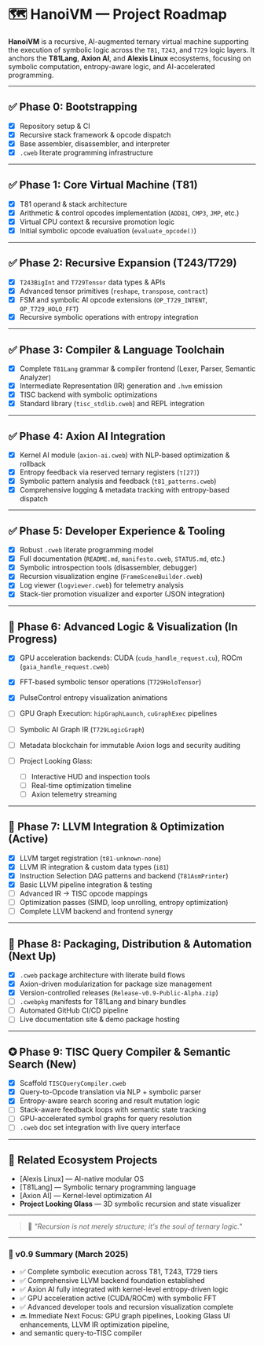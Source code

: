 # 🗺️ HanoiVM — Project Roadmap

**HanoiVM** is a recursive, AI-augmented ternary virtual machine supporting the execution of symbolic logic across the `T81`, `T243`, and `T729` logic layers. It anchors the **T81Lang**, **Axion AI**, and **Alexis Linux** ecosystems, focusing on symbolic computation, entropy-aware logic, and AI-accelerated programming.

---

## ✅ Phase 0: Bootstrapping

* [x] Repository setup & CI
* [x] Recursive stack framework & opcode dispatch
* [x] Base assembler, disassembler, and interpreter
* [x] `.cweb` literate programming infrastructure

---

## ✅ Phase 1: Core Virtual Machine (T81)

* [x] T81 operand & stack architecture
* [x] Arithmetic & control opcodes implementation (`ADD81`, `CMP3`, `JMP`, etc.)
* [x] Virtual CPU context & recursive promotion logic
* [x] Initial symbolic opcode evaluation (`evaluate_opcode()`)

---

## ✅ Phase 2: Recursive Expansion (T243/T729)

* [x] `T243BigInt` and `T729Tensor` data types & APIs
* [x] Advanced tensor primitives (`reshape`, `transpose`, `contract`)
* [x] FSM and symbolic AI opcode extensions (`OP_T729_INTENT`, `OP_T729_HOLO_FFT`)
* [x] Recursive symbolic operations with entropy integration

---

## ✅ Phase 3: Compiler & Language Toolchain

* [x] Complete `T81Lang` grammar & compiler frontend (Lexer, Parser, Semantic Analyzer)
* [x] Intermediate Representation (IR) generation and `.hvm` emission
* [x] TISC backend with symbolic optimizations
* [x] Standard library (`tisc_stdlib.cweb`) and REPL integration

---

## ✅ Phase 4: Axion AI Integration

* [x] Kernel AI module (`axion-ai.cweb`) with NLP-based optimization & rollback
* [x] Entropy feedback via reserved ternary registers (`τ[27]`)
* [x] Symbolic pattern analysis and feedback (`t81_patterns.cweb`)
* [x] Comprehensive logging & metadata tracking with entropy-based dispatch

---

## ✅ Phase 5: Developer Experience & Tooling

* [x] Robust `.cweb` literate programming model
* [x] Full documentation (`README.md`, `manifesto.cweb`, `STATUS.md`, etc.)
* [x] Symbolic introspection tools (disassembler, debugger)
* [x] Recursion visualization engine (`FrameSceneBuilder.cweb`)
* [x] Log viewer (`logviewer.cweb`) for telemetry analysis
* [x] Stack-tier promotion visualizer and exporter (JSON integration)

---

## 🔄 Phase 6: Advanced Logic & Visualization (In Progress)

* [x] GPU acceleration backends: CUDA (`cuda_handle_request.cu`), ROCm (`gaia_handle_request.cweb`)
* [x] FFT-based symbolic tensor operations (`T729HoloTensor`)
* [x] PulseControl entropy visualization animations
* [ ] GPU Graph Execution: `hipGraphLaunch`, `cuGraphExec` pipelines
* [ ] Symbolic AI Graph IR (`T729LogicGraph`)
* [ ] Metadata blockchain for immutable Axion logs and security auditing
* [ ] Project Looking Glass:

  * [ ] Interactive HUD and inspection tools
  * [ ] Real-time optimization timeline
  * [ ] Axion telemetry streaming

---

## 🔄 Phase 7: LLVM Integration & Optimization (Active)

* [x] LLVM target registration (`t81-unknown-none`)
* [x] LLVM IR integration & custom data types (`i81`)
* [x] Instruction Selection DAG patterns and backend (`T81AsmPrinter`)
* [x] Basic LLVM pipeline integration & testing
* [ ] Advanced IR → TISC opcode mappings
* [ ] Optimization passes (SIMD, loop unrolling, entropy optimization)
* [ ] Complete LLVM backend and frontend synergy

---

## 🔄 Phase 8: Packaging, Distribution & Automation (Next Up)

* [x] `.cweb` package architecture with literate build flows
* [x] Axion-driven modularization for package size management
* [x] Version-controlled releases (`Release-v0.9-Public-Alpha.zip`)
* [ ] `.cwebpkg` manifests for T81Lang and binary bundles
* [ ] Automated GitHub CI/CD pipeline
* [ ] Live documentation site & demo package hosting

---

## ✪ Phase 9: TISC Query Compiler & Semantic Search (New)

* [x] Scaffold `TISCQueryCompiler.cweb`
* [x] Query-to-Opcode translation via NLP + symbolic parser
* [x] Entropy-aware search scoring and result mutation logic
* [ ] Stack-aware feedback loops with semantic state tracking
* [ ] GPU-accelerated symbol graphs for query resolution
* [ ] `.cweb` doc set integration with live query interface

---

## 🔗 Related Ecosystem Projects

* [Alexis Linux] — AI-native modular OS
* [T81Lang] — Symbolic ternary programming language
* [Axion AI] — Kernel-level optimization AI
* **Project Looking Glass** — 3D symbolic recursion and state visualizer

---

> 🧠 *"Recursion is not merely structure; it's the soul of ternary logic."*

---

### 🔄 v0.9 Summary (March 2025)

* ✅ Complete symbolic execution across T81, T243, T729 tiers
* ✅ Comprehensive LLVM backend foundation established
* ✅ Axion AI fully integrated with kernel-level entropy-driven logic
* ✅ GPU acceleration active (CUDA/ROCm) with symbolic FFT
* ✅ Advanced developer tools and recursion visualization complete
* 🔜 Immediate Next Focus: GPU graph pipelines, Looking Glass UI enhancements, LLVM IR optimization pipeline,
* and semantic query-to-TISC compiler
